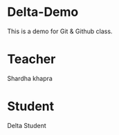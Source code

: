 # Delta-Demo
This is a demo for Git &amp; Github class.

# Teacher
Shardha khapra

# Student
Delta Student
